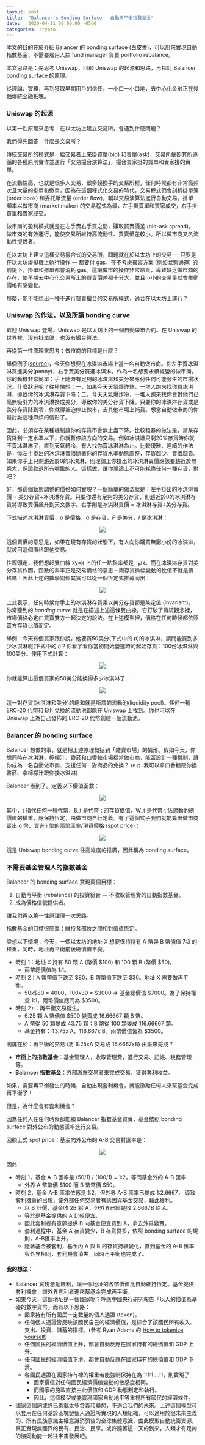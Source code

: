 ```yaml
---
layout: post
title:  "Balancer's Bonding Surface — 自動再平衡指數基金"
date:   2020-04-11 00:00:00 -0500
categories: crypto
---
```


本文的目的在於介紹 Balancer 的 bonding surface ([白皮書](https://balancer.finance/whitepaper/))，可以用來實現自動指數基金，不需要雇用人類 fund manager 負責 portfolio rebalance。

本文思路是：先思考 Uniswap，回顧 Uniswap 的起源和思路，再探討 Balancer bonding surface 的原理。

從理論、實務，再到獲取早期用戶的信任，一小口一小口地，去中心化金融正在侵蝕傳統金融板塊。

### Uniswap 的起源
以第一性原理來思考：在以太坊上建立交易所，會遇到什麼問題？

我們得先回答：什麼是交易所？

傳統交易所的模式是，給交易者上來掛買單(bid) 和賣單(ask)，交易所依照其所遵循的各種原則實作並運行「交易撮合演算法」，撮合買家掛的買單和賣家掛的賣單。

在流動性高，也就是很多人交易、很多錢換手的交易所裡，任何時候都有非常高頻次且大量的掛單和撤單，因為在這個程式化交易的時代，交易程式們會剖析掛單簿 (order book) 和委託單流量 (order flow)，輔以交易演算法進行自動交易。掛單頻率以做市商 (market maker) 的交易程式為最，左手掛賣單和買家成交，右手掛買單和賣家成交。

做市商的盈利模式就是在左手賣右手買之間，賺取買賣價差 (bid-ask spread)。做市商的有效運行，能使交易所維持高流動性、買賣價差較小。所以做市商又名流動性提供者。

在以太坊上建立這樣交易撮合式的交易所，問題就在於以太坊上的交易 — 只要是在以太坊虛擬機上執行操作 — 都要付 gas。在不考慮擴容方案 (例如狀態通道) 的前提下，掛單和撤單都會消耗 gas。這讓做市的操作非常昂貴，導致缺乏做市商的存在，使早期去中心化交易所上的買賣價差都十分大，並且小小的交易量就會推動價格有感變化。

那麼，能不能想出一種不進行買賣撮合的交易所模式，適合在以太坊上運行？

### Uniswap 的作法，以及所謂 bonding curve
歡迎 Uniswap 登場。Uniswap 是以太坊上的一個自動做市合約。在 Uniswap 的世界裡，沒有掛單簿，也沒有撮合算法。

再從第一性原理來思考：做市商的目標是什麼？

舉個例子([source](https://blog.gnosis.pm/building-a-decentralized-exchange-in-ethereum-eea4e7452d6e))，今天你想要在冰淇淋市場上當一名自動做市商。你左手賣冰淇淋買進美分(penny)，右手賣美分買進冰淇淋。作為一名想要永續經營的做市商，你的動機非常簡單：手上隨時有足夠的冰淇淋和美分來應付任何可能發生的市場狀況。什麼狀況呢？往極端想：一，如果今天天氣爆炸熱，一堆人跑來找你買冰淇淋，導致你的冰淇淋存貨下降；二，今天天氣爆炸冷，一堆人跑來找你賣對他們已毫無吸引力的冰淇淋換成美分，導致你的美分存貨下降。只要你的冰淇淋存貨或是美分存貨降到零，你就得被迫停止做市，去其他市場上補貨。想當自動做市商的你最討厭這種麻煩的情形了。

因此，必須存在某種機制讓你的存貨不會無止盡下降。比較粗暴的做法是，當某存貨降到一定水準以下，你就暫停該方向的交易。例如冰淇淋只剩20%存貨時你就不賣冰淇淋了，直到天氣轉冷，有人找你賣冰淇淋為止。比較優雅、連續的作法是，你左手掛出的冰淇淋賣價隨著你的存貨水準動態調整，存貨越少，賣價越貴。如果你手上只剩趨近於0的冰淇淋，則理論上你掛出的冰淇淋賣價應該要趨近於無窮大，保證勸退所有嘴饞的人。這樣做，讓你理論上不可能耗盡任何一種存貨，對吧？

好，那這個動態調整的價格如何實現？一個簡單的做法就是：左手掛出的冰淇淋賣價 = 美分存貨÷冰淇淋存貨。只要你還有足夠的美分存貨，則趨近於0的冰淇淋存貨將導致賣價飆升到天文數字。右手則是冰淇淋買價 = 冰淇淋存貨÷美分存貨。

下式描述冰淇淋賣價，*p* 是價格，*q* 是存貨，*P* 是美分，*I* 是冰淇淋：

<div align="center">
<img src="/assets/eq_uniswap_1.svg"/>
</div>

這個賣價的意思是，如果在現有存貨的狀態下，有人向你購買無窮小份的冰淇淋，就該用這個價格跟他交易。

往源頭走，我們想起雙曲線 xy=k 上的任一點斜率都是 -y/x。而在冰淇淋存貨對美分存貨作圖，函數的斜率正是交易價格的意思 – 兩存貨微幅變動的比值不就是價格嗎！因此上述的數學關係其實可以從一個恆定式推導而出：

<div align="center">
<img src="/assets/eq_uniswap_2.svg"/>
</div>

上式表示，任何時候你手上的冰淇淋存貨乘以美分存貨都是某定值 (invariant)。你常聽到的 *bonding curve* 就是在描述上述這條雙曲線。它打破了傳統觀念裡，市場價格必定由買賣雙方一起決定的說法。在上述模型裡，價格在任何時候都依照賣方存貨比值而定。

舉例：今天有個買家跟你說，他要買50美分(下式中的 *p*)的冰淇淋，請問能買到多少冰淇淋呢(下式中的 *i*)？你看了看你當初開始營運時的起始存貨：100份冰淇淋與100美分。使用下式計算：

<div align="center">
<img src="/assets/eq_uniswap_3.svg"/>
</div>

你就能算出這個買家的50美分能換得多少冰淇淋了：

<div align="center">
<img src="/assets/eq_uniswap_4.svg"/>
</div>

這一對存貨(冰淇淋和美分)的總和就是所謂的流動池(liquidity pool)。任何一種 ERC-20 代幣和 Eth 兌換的流動池都能在 Uniswap 上找到。你也可以在 Uniswap 上為自己發佈的 ERC-20 代幣創建一個流動池。

### Balancer 的 bonding surface

Balancer 想做的事，就是把上述原理概括到「雜貨市場」的情形。假如今天，你想同時在冰淇淋、檸檬汁、香菸和口香糖市場裡當做市商，能否設計一種機制，讓你成為一名自動做市商、支援任何一對商品的兌換？ (e.g. 我可以拿口香糖跟你換香菸、拿檸檬汁跟你換冰淇淋)

Balancer 辦到了。定義以下價值函數：

<div align="center">
<img src="/assets/eq_balancer_v.svg"/>
</div>

其中，t 指代任何一種代幣，B_t 是代幣 t 的存貨價值，W_t 是代幣 t 佔流動池總價值的權重，應保持恆定，由做市商自行定義。有了這個式子我們就能算出做市商賣出 o 幣、買進 i 幣的兩幣匯率/現貨價格 (spot price)：

<div align="center">
<img src="/assets/eq_balancer_sp.svg"/>
</div>


這是 Uniswap bonding curve 往高維度的推廣，因此稱為 bonding surface。

### 不需要基金管理人的指數基金

Balancer 的 bonding surface 實現兩個目標：
1. 自動再平衡 (rebalance) 的投資組合 — 不收取管理費的自動指數基金。
2. 成為價格信號提供者。

讓我們再以第一性原理理一次思路。

指數基金的目標很簡單：維持各部位之間相對價值恆定。

設想以下情境：今天，一個以太坊的地址 X 想要保持持有 A 幣與 B 幣價值 7:3 的權重，同時，地址再平衡前後總價值不變。

- 時刻 1：地址 X 持有 50 顆 A (幣價 $100) 和 100 顆 B (幣價 $50)。
  - 兩幣總價值為 1:1。
- 時刻 2：A 幣幣價下跌至 $80，B 幣幣價下跌至 $30。地址 X 需要做再平衡。
  - 50x$80 = $4000、100x$30 = $3000 => 基金總價值 $7000。為了保持權重 1:1，兩幣價值應同為 $3500。
- 時刻 2+：再平衡交易發生。
  - 6.25 顆 A 幣價值 $500 變賣成 16.66667 顆 B 幣。
  - A 幣從 50 顆變成 43.75 顆；B 幣從 100 顆變成 116.66667 顆。
  - 基金持有：43.75x A、116.667x B。兩幣價值皆為 $3500。

關鍵在於：再平衡的交易 (將 6.25xA 交易成 16.6667xB) 由誰來完成？
- **市面上的指數基金**：基金管理人，收取管理費，進行交易、記帳、稅務管理等。
- **Balancer 指數基金**：外部游擊交易者來完成交易，獲得套利收益。

如果，需要再平衡發生的時候，自動出現套利機會，就能激勵任何人來幫基金完成再平衡了！

但是，為什麼會有套利機會？

因為任何人在任何時候都能和 Balancer 指數基金買賣，基金依照 bonding surface 對外公布的動態匯率進行交易。

回顧上式 spot price：基金向外公布的 A-B 交易對匯率是：

<div align="center">
<img src="/assets/eq_balancer_ab.svg"/>
</div>

因此：
- 時刻 1，基金 A-B 匯率是 (50/1) / (100/1) = 1:2，等同基金外的 A-B 匯率
  - 外界 A 幣幣價 $100 而 B 幣幣價 $50。
- 時刻 2，基金 A-B 匯率依舊是 1:2，但外界 A-B 匯率已變成 1:2.6667，
導致套利機會的出現，使外部任何交易者有誘因與基金交易，藉此獲利。
  - 以 B 計價，基金收 2B 給 A，但外界已經是收 2.6667B 給 A。
  - 等於是基金提供的 A 比較便宜。
  - 因此套利者有意願提供 B 向基金便宜買到 A，拿去外界變賣。
  - 套利過程中，基金 A 存貨變少，B 存貨變多，依照 bonding surface 的規則，A-B匯率上升。
  - 隨著基金被套利，基金內 A 與 B 的存貨持續變化，直到基金的 A-B 匯率與外界相同，套利機會消失，同時再平衡也完成了。

#### 我的想法：
- Balancer 實現激勵機制，讓一個地址的各幣價值比自動維持恆定。基金提供套利機會，讓外界套利者進來幫基金完成再平衡。
- 如果今天，這個地址是一個國家呢？呼應中國央行研究報告「以人的價值為基礎的數字貨幣」而有以下思路：
  - 國家持有所有國民一定數量的個人通證 (token)。
  - 任何個人通證皆反映該國民自己的經濟價值，是綜合了該國民所有收入、支出、投資、儲蓄的指標。(參考 Ryan Adams 的 [How to tokenize yourself](https://bankless.substack.com/p/how-to-tokenize-yourself-full))
  - 任何國民的經濟價值上升，都會自動反應在國家持有的總價值和 GDP 上升。
  - 任何國民的經濟價值下滑，都會自動反應在國家持有的總價值和 GDP 下滑。
  - 各國民通證在國家持有裡的權重若能強制保持在為 1:1:1....:1，則實現了
    - 國家價值對任何國民經濟價值變動的敏感度相同。
    - 而國家的施政直接由此價值和 GDP 動態制定和執行。
    - 因此，這個模型或能實現國家自動地平等重視所有國民的經濟條件。
- 國家這個詞或許已乘載太多含義和聯想，不適合我們的未來。上述這個模型可以套用在任何基於區塊鏈個人通證所實現的人類組織，可以適用於很未來主義的、所有民族意識主權意識消弭後的全球集體意識，由此模型自動統籌資源，真正實現無國界的民有、民治、民享。或許隨著這一天的到來，人類才有足夠的協同動能一起往宇宙發展吧。
